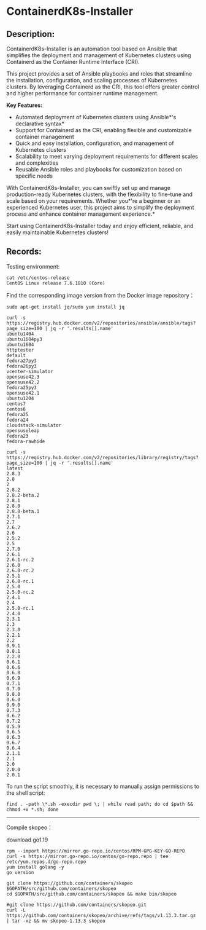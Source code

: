 # ContainerdK8s-Installer



## Description: 

ContainerdK8s-Installer is an automation tool based on Ansible that simplifies the deployment and management of Kubernetes clusters using Containerd as the Container Runtime Interface (CRI). 

This project provides a set of Ansible playbooks and roles that streamline the installation, configuration, and scaling processes of Kubernetes clusters. By leveraging Containerd as the CRI, this tool offers greater control and higher performance for container runtime management. 

**Key Features:** 

- Automated deployment of Kubernetes clusters using Ansible*'s declarative syntax* 
- Support for Containerd as the CRI, enabling flexible and customizable container management 
- Quick and easy installation, configuration, and management of Kubernetes clusters 
- Scalability to meet varying deployment requirements for different scales and complexities
- Reusable Ansible roles and playbooks for customization based on specific needs 

With ContainerdK8s-Installer, you can swiftly set up and manage production-ready Kubernetes clusters, with the flexibility to fine-tune and scale based on your requirements. Whether you*'re a beginner or an experienced Kubernetes user, this project aims to simplify the deployment process and enhance container management experience.* 

Start using ContainerdK8s-Installer today and enjoy efficient, reliable, and easily maintainable Kubernetes clusters!



## Records:

Testing environment:

```
cat /etc/centos-release
CentOS Linux release 7.6.1810 (Core) 
```

Find the corresponding image version from the Docker image repository：

```
sudo apt-get install jq/sudo yum install jq

curl -s https://registry.hub.docker.com/v2/repositories/ansible/ansible/tags?page_size=100 | jq -r '.results[].name'
ubuntu1404
ubuntu1604py3
ubuntu1604
httptester
default
fedora27py3
fedora26py3
vcenter-simulator
opensuse42.3
opensuse42.2
fedora25py3
opensuse42.1
ubuntu1204
centos7
centos6
fedora25
fedora24
cloudstack-simulator
opensuseleap
fedora23
fedora-rawhide

curl -s https://registry.hub.docker.com/v2/repositories/library/registry/tags?page_size=100 | jq -r '.results[].name'
latest
2.8.3
2.8
2
2.8.2
2.8.2-beta.2
2.8.1
2.8.0
2.8.0-beta.1
2.7.1
2.7
2.6.2
2.6
2.5.2
2.5
2.7.0
2.6.1
2.6.1-rc.2
2.6.0
2.6.0-rc.2
2.5.1
2.6.0-rc.1
2.5.0
2.5.0-rc.2
2.4.1
2.4
2.5.0-rc.1
2.4.0
2.3.1
2.3
2.3.0
2.2.1
2.2
0.9.1
0.8.1
2.2.0
0.6.1
0.6.6
0.6.8
0.6.9
0.7.1
0.7.0
0.8.0
0.6.0
0.9.0
0.7.3
0.6.2
0.7.2
0.5.9
0.6.5
0.6.3
0.6.7
0.6.4
2.1.1
2.1
2.0
2.0.0
2.0.1
```

To run the script smoothly, it is necessary to manually assign permissions to the shell script:

```
find . -path \*.sh -execdir pwd \; | while read path; do cd $path && chmod +x *.sh; done
```

------

Compile skopeo：

download go1.19

```
rpm --import https://mirror.go-repo.io/centos/RPM-GPG-KEY-GO-REPO
curl -s https://mirror.go-repo.io/centos/go-repo.repo | tee /etc/yum.repos.d/go-repo.repo
yum install golang -y
go version
```

```
git clone https://github.com/containers/skopeo $GOPATH/src/github.com/containers/skopeo
cd $GOPATH/src/github.com/containers/skopeo && make bin/skopeo
```



```
#git clone https://github.com/containers/skopeo.git
curl -L https://github.com/containers/skopeo/archive/refs/tags/v1.13.3.tar.gz | tar -xz && mv skopeo-1.13.3 skopeo
```

